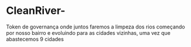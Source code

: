 # CleanRiver-
Token de governança onde juntos faremos a limpeza dos rios começando por nosso bairro e evoluindo para as cidades vizinhas, uma vez que abastecemos 9 cidades
